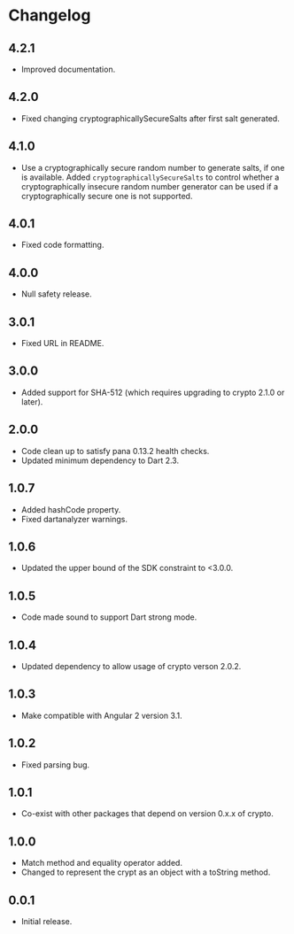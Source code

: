 # Changelog

## 4.2.1

- Improved documentation.

## 4.2.0

- Fixed changing cryptographicallySecureSalts after first salt generated.

## 4.1.0

- Use a cryptographically secure random number to generate salts,
  if one is available. Added `cryptographicallySecureSalts` to
  control whether a cryptographically insecure random number
  generator can be used if a cryptographically secure one is
  not supported.

## 4.0.1

- Fixed code formatting.

## 4.0.0

- Null safety release.

## 3.0.1

- Fixed URL in README.

## 3.0.0

- Added support for SHA-512 (which requires upgrading to crypto 2.1.0 or later).

## 2.0.0

- Code clean up to satisfy pana 0.13.2 health checks.
- Updated minimum dependency to Dart 2.3.

## 1.0.7

- Added hashCode property.
- Fixed dartanalyzer warnings.

## 1.0.6

- Updated the upper bound of the SDK constraint to <3.0.0.

## 1.0.5

- Code made sound to support Dart strong mode.

## 1.0.4

- Updated dependency to allow usage of crypto verson 2.0.2.

## 1.0.3

- Make compatible with Angular 2 version 3.1.

## 1.0.2

- Fixed parsing bug.

## 1.0.1

- Co-exist with other packages that depend on version 0.x.x of crypto.

## 1.0.0

- Match method and equality operator added.
- Changed to represent the crypt as an object with a toString method.

## 0.0.1

- Initial release.
